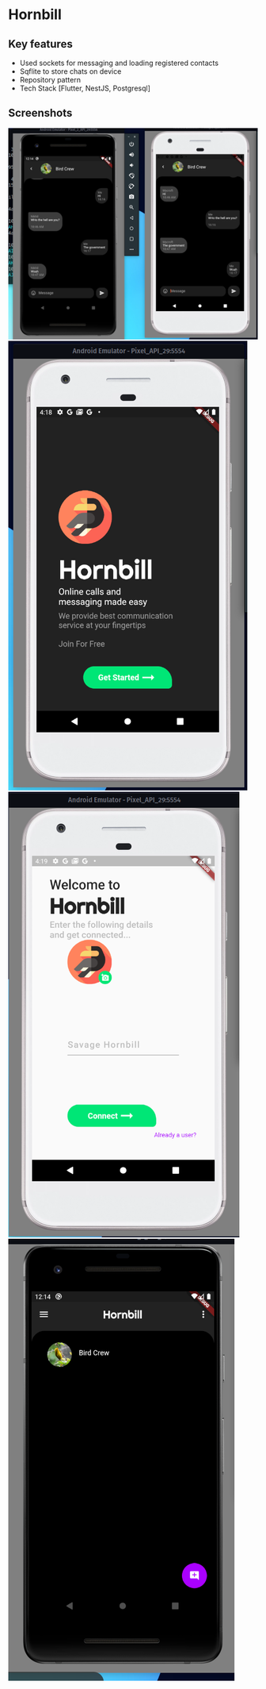 # Hornbill

## Key features
 - Used sockets for messaging and loading registered contacts
 - Sqflite to store chats on device
 - Repository pattern
 - Tech Stack [Flutter, NestJS, Postgresql]

## Screenshots

![ss1](/demo/ss1.png)
![ss2](/demo/ss2.png)
![ss3](/demo/ss3.png)
![ss4](/demo/ss4.png)

